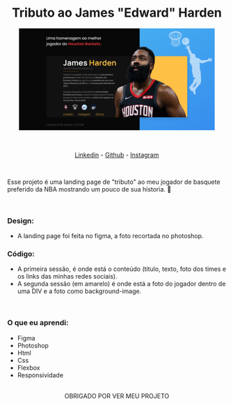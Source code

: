 <h1 align="center"> Tributo ao James "Edward" Harden </h1>

<p align="center">
<img src="./assets/thumb.png" width="450px" heigh="450px" > 
</p>

<br>

<p align="center">
<a target="_blank" href="https://www.linkedin.com/in/paulopbi/">Linkedin</a> -
<a target="_blank" href="https://github.com/Paulpbi">Github</a> -
<a target="_blank" href="https://www.instagram.com/paulopbi_/">Instagram</a>
</p>

<br>

Esse projeto é uma landing page de "tributo" ao meu jogador de basquete preferido da NBA mostrando um pouco de sua historia. 🏀

<br>

### Design:

- A landing page foi feita no figma, a foto recortada no photoshop.

### Código:

- A primeira sessão, é onde está o conteúdo (titulo, texto, foto dos times e os links das minhas redes sociais).
- A segunda sessão (em amarelo) é onde está a foto do jogador dentro de uma DIV e a foto como background-image.

<br>

### O que eu aprendi:

- Figma
- Photoshop
- Html
- Css
- Flexbox
- Responsividade
  <br><br>

<p align="center">
OBRIGADO POR VER MEU PROJETO
</p>
